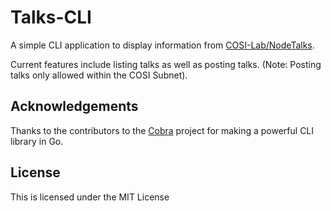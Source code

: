 # Talks-CLI

A simple CLI application to display information from [COSI-Lab/NodeTalks](https://github.com/COSI-Lab/NodeTalks).

Current features include listing talks as well as posting talks. (Note: Posting talks only allowed within the COSI Subnet).

## Acknowledgements

Thanks to the contributors to the [Cobra](https://github.com/spf13/cobra) project for making a powerful CLI library in Go.

## License

This is licensed under the MIT License